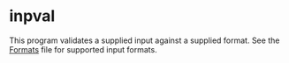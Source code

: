 # inpval
This program validates a supplied input against a supplied format. See the [Formats](https://github.com/BizTheDad/inpval/blob/main/inpval_formats.py) file for supported input formats.
